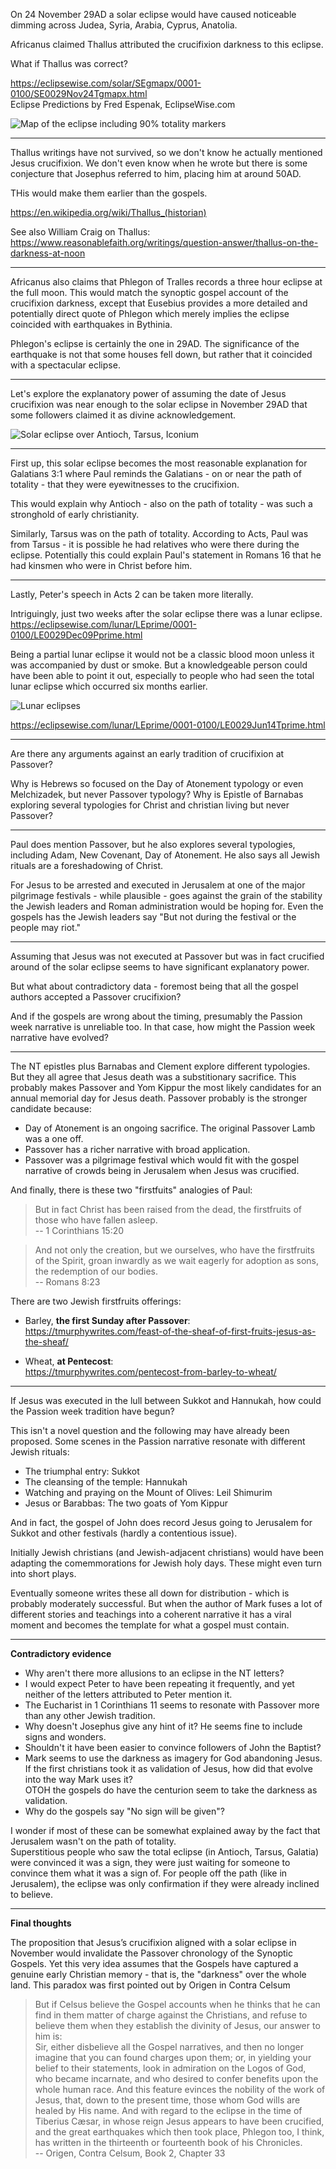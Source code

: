 On 24 November 29AD a solar eclipse would have caused noticeable dimming across Judea, Syria, Arabia, Cyprus, Anatolia.

Africanus claimed Thallus attributed the crucifixion darkness to this eclipse.

What if Thallus was correct?

https://eclipsewise.com/solar/SEgmapx/0001-0100/SE0029Nov24Tgmapx.html  
Eclipse Predictions by Fred Espenak, EclipseWise.com

![Map of the eclipse including 90% totality markers](./Solar-Eclipse-Anatolia.png)

----

Thallus writings have not survived, so we don't know he actually mentioned Jesus crucifixion. We don't even know when he wrote but there is some conjecture that Josephus referred to him, placing him at around 50AD. 

THis would make them earlier than the gospels. 

<https://en.wikipedia.org/wiki/Thallus_(historian)>

See also William Craig on Thallus: <https://www.reasonablefaith.org/writings/question-answer/thallus-on-the-darkness-at-noon>


----

Africanus also claims that Phlegon of Tralles records a three hour eclipse at the full moon. This would match the synoptic gospel account of the crucifixion darkness, except that Eusebius provides a more detailed and potentially direct quote of Phlegon which merely implies the eclipse coincided with earthquakes in Bythinia. 

Phlegon's eclipse is certainly the one in 29AD. The significance of the earthquake is not that some houses fell down, but rather that it coincided with a spectacular eclipse. 

----

Let's explore the explanatory power of assuming the date of Jesus crucifixion was near enough to the solar eclipse in November 29AD that some followers claimed it as divine acknowledgement. 

![Solar eclipse over Antioch, Tarsus, Iconium](./Solar-Eclipse-Antioch.png)

----


First up, this solar eclipse becomes the most reasonable explanation for Galatians 3:1 where Paul reminds the Galatians - on or near the path of totality - that they were eyewitnesses to the crucifixion. 

This would explain why Antioch - also on the path of totality - was such a stronghold of early christianity. 

Similarly, Tarsus was on the path of totality. According to Acts, Paul was from Tarsus - it is possible he had relatives who were there during the eclipse. Potentially this could explain Paul's statement in Romans 16 that he had kinsmen who were in Christ before him. 

----

Lastly, Peter's speech in Acts 2 can be taken more literally. 

Intriguingly, just two weeks after the solar eclipse there was a lunar eclipse.  
<https://eclipsewise.com/lunar/LEprime/0001-0100/LE0029Dec09Pprime.html>

Being a partial lunar eclipse it would not be a classic blood moon unless it was accompanied by dust or smoke. But a knowledgeable person could have been able to point it out, especially to people who had seen the total lunar eclipse which occurred six months earlier.  

![Lunar eclipses](https://eclipsewise.com/lunar/LEhelp/images/TLE2014Apr-Phases-1w.jpg)  

<https://eclipsewise.com/lunar/LEprime/0001-0100/LE0029Jun14Tprime.html>  


----

Are there any arguments against an early tradition of crucifixion at Passover? 

Why is Hebrews so focused on the Day of Atonement typology or even Melchizadek, but never Passover typology? 
Why is Epistle of Barnabas exploring several typologies for Christ and christian living but never Passover?

----

Paul does mention Passover, but he also explores several typologies, including Adam, New Covenant, Day of Atonement. He also says all Jewish rituals are a foreshadowing of Christ. 

For Jesus to be arrested and executed in Jerusalem at one of the major pilgrimage festivals - while plausible - goes against the grain of the stability the Jewish leaders and Roman administration would be hoping for.  Even the gospels has the Jewish leaders say "But not during the festival or the people may riot." 


----

Assuming that Jesus was not executed at Passover but was in fact crucified around of the solar eclipse seems to have significant explanatory power. 

But what about contradictory data - foremost being that all the gospel authors accepted a Passover crucifixion? 

And if the gospels are wrong about the timing, presumably the Passion week narrative is unreliable too. In that case, how might the Passion week narrative have evolved? 

----

The NT epistles plus Barnabas and Clement explore different typologies. But they all agree that Jesus death was a substitionary sacrifice. This probably makes Passover and Yom Kippur the most likely candidates for an annual memorial day for Jesus death. Passover probably is the stronger candidate because:

- Day of Atonement is an ongoing sacrifice. The original Passover Lamb was a one off. 
- Passover has a richer narrative with broad application. 
- Passover was a pilgrimage festival which would fit with the gospel narrative of crowds being in Jerusalem when Jesus was crucified. 

And finally, there is these two "firstfuits" analogies of Paul:

> But in fact Christ has been raised from the dead, the firstfruits of those who have fallen asleep.  
-- 1 Corinthians 15:20

> And not only the creation, but we ourselves, who have the firstfruits of the Spirit, groan inwardly as we wait eagerly for adoption as sons, the redemption of our bodies.  
-- Romans 8:23

There are two Jewish firstfruits offerings:

- Barley, **the first Sunday after Passover**:  
  <https://tmurphywrites.com/feast-of-the-sheaf-of-first-fruits-jesus-as-the-sheaf/>

- Wheat, **at Pentecost**:  
  <https://tmurphywrites.com/pentecost-from-barley-to-wheat/>


----

If Jesus was executed in the lull between Sukkot and Hannukah, how could the Passion week tradition have begun? 

This isn't a novel question and the following may have already been proposed. 
Some scenes in the Passion narrative resonate with different Jewish rituals:

- The triumphal entry: Sukkot
- The cleansing of the temple: Hannukah
- Watching and praying on the Mount of Olives: Leil Shimurim
- Jesus or Barabbas: The two goats of Yom Kippur

And in fact, the gospel of John does record Jesus going to Jerusalem for Sukkot and other festivals (hardly a contentious issue). 

Initially Jewish christians (and Jewish-adjacent christians) would have been adapting the comemmorations for Jewish holy days. These might even turn into short plays. 

Eventually someone writes these all down for distribution - which is probably moderately successful. But when the author of Mark fuses a lot of different stories and teachings into a coherent narrative it has a viral moment and becomes the template for what a gospel must contain. 


----


**Contradictory evidence**

- Why aren't there more allusions to an eclipse in the NT letters?
- I would expect Peter to have been repeating it frequently, and yet neither of the letters attributed to Peter mention it. 
- The Eucharist in 1 Corinthians 11 seems to resonate with Passover more than any other Jewish tradition. 
- Why doesn't Josephus give any hint of it? He seems fine to include signs and wonders. 
- Shouldn't it have been easier to convince followers of John the Baptist? 
- Mark seems to use the darkness as imagery for God abandoning Jesus. If the first christians took it as validation of Jesus, how did that evolve into the way Mark uses it?  
  OTOH the gospels do have the centurion seem to take the darkness as validation. 
- Why do the gospels say "No sign will be given"?

I wonder if most of these can be somewhat explained away by the fact that Jerusalem wasn't on the path of totality.  
Superstitious people who saw the total eclipse (in Antioch, Tarsus, Galatia) were convinced it was a sign, they were just waiting for someone to convince them what it was a sign of. 
For people off the path (like in Jerusalem), the eclipse was only confirmation if they were already inclined to believe.  


----

**Final thoughts**

The proposition that Jesus’s crucifixion aligned with a solar eclipse in November would invalidate the Passover chronology of the Synoptic Gospels. Yet this very idea assumes that the Gospels have captured a genuine early Christian memory - that is, the "darkness" over the whole land. This paradox was first pointed out by Origen in Contra Celsum

> But if Celsus believe the Gospel accounts when he thinks that he can find in them matter of charge against the Christians, and refuse to believe them when they establish the divinity of Jesus, our answer to him is:  
Sir, either disbelieve all the Gospel narratives, and then no longer imagine that you can found charges upon them; or, in yielding your belief to their statements, look in admiration on the Logos of God, who became incarnate, and who desired to confer benefits upon the whole human race. And this feature evinces the nobility of the work of Jesus, that, down to the present time, those whom God wills are healed by His name. And with regard to the eclipse in the time of Tiberius Cæsar, in whose reign Jesus appears to have been crucified, and the great earthquakes which then took place, Phlegon too, I think, has written in the thirteenth or fourteenth book of his Chronicles.  
-- Origen, Contra Celsum, Book 2, Chapter 33